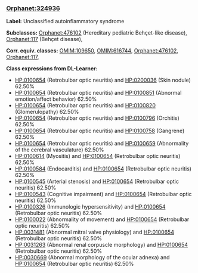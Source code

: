 
### [Orphanet:324936](http://www.orpha.net/ORDO/Orphanet_324936)
**Label:** Unclassified autoinflammatory syndrome

**Subclasses:** [Orphanet:476102](http://www.orpha.net/ORDO/Orphanet_476102) (Hereditary pediatric Behçet-like disease), [Orphanet:117](http://www.orpha.net/ORDO/Orphanet_117) (Behçet disease), 

**Corr. equiv. classes:** [OMIM:109650](http://purl.obolibrary.org/obo/OMIM_109650), [OMIM:616744](http://purl.obolibrary.org/obo/OMIM_616744), [Orphanet:476102](http://www.orpha.net/ORDO/Orphanet_476102), [Orphanet:117](http://www.orpha.net/ORDO/Orphanet_117), 

**Class expressions from DL-Learner:**

- [HP:0100654](http://purl.obolibrary.org/obo/HP_0100654) (Retrobulbar optic neuritis) and [HP:0200036](http://purl.obolibrary.org/obo/HP_0200036) (Skin nodule) 62.50%
- [HP:0100654](http://purl.obolibrary.org/obo/HP_0100654) (Retrobulbar optic neuritis) and [HP:0100851](http://purl.obolibrary.org/obo/HP_0100851) (Abnormal emotion/affect behavior) 62.50%
- [HP:0100654](http://purl.obolibrary.org/obo/HP_0100654) (Retrobulbar optic neuritis) and [HP:0100820](http://purl.obolibrary.org/obo/HP_0100820) (Glomerulopathy) 62.50%
- [HP:0100654](http://purl.obolibrary.org/obo/HP_0100654) (Retrobulbar optic neuritis) and [HP:0100796](http://purl.obolibrary.org/obo/HP_0100796) (Orchitis) 62.50%
- [HP:0100654](http://purl.obolibrary.org/obo/HP_0100654) (Retrobulbar optic neuritis) and [HP:0100758](http://purl.obolibrary.org/obo/HP_0100758) (Gangrene) 62.50%
- [HP:0100654](http://purl.obolibrary.org/obo/HP_0100654) (Retrobulbar optic neuritis) and [HP:0100659](http://purl.obolibrary.org/obo/HP_0100659) (Abnormality of the cerebral vasculature) 62.50%
- [HP:0100614](http://purl.obolibrary.org/obo/HP_0100614) (Myositis) and [HP:0100654](http://purl.obolibrary.org/obo/HP_0100654) (Retrobulbar optic neuritis) 62.50%
- [HP:0100584](http://purl.obolibrary.org/obo/HP_0100584) (Endocarditis) and [HP:0100654](http://purl.obolibrary.org/obo/HP_0100654) (Retrobulbar optic neuritis) 62.50%
- [HP:0100545](http://purl.obolibrary.org/obo/HP_0100545) (Arterial stenosis) and [HP:0100654](http://purl.obolibrary.org/obo/HP_0100654) (Retrobulbar optic neuritis) 62.50%
- [HP:0100543](http://purl.obolibrary.org/obo/HP_0100543) (Cognitive impairment) and [HP:0100654](http://purl.obolibrary.org/obo/HP_0100654) (Retrobulbar optic neuritis) 62.50%
- [HP:0100326](http://purl.obolibrary.org/obo/HP_0100326) (Immunologic hypersensitivity) and [HP:0100654](http://purl.obolibrary.org/obo/HP_0100654) (Retrobulbar optic neuritis) 62.50%
- [HP:0100022](http://purl.obolibrary.org/obo/HP_0100022) (Abnormality of movement) and [HP:0100654](http://purl.obolibrary.org/obo/HP_0100654) (Retrobulbar optic neuritis) 62.50%
- [HP:0031481](http://purl.obolibrary.org/obo/HP_0031481) (Abnormal mitral valve physiology) and [HP:0100654](http://purl.obolibrary.org/obo/HP_0100654) (Retrobulbar optic neuritis) 62.50%
- [HP:0031263](http://purl.obolibrary.org/obo/HP_0031263) (Abnormal renal corpuscle morphology) and [HP:0100654](http://purl.obolibrary.org/obo/HP_0100654) (Retrobulbar optic neuritis) 62.50%
- [HP:0030669](http://purl.obolibrary.org/obo/HP_0030669) (Abnormal morphology of the ocular adnexa) and [HP:0100654](http://purl.obolibrary.org/obo/HP_0100654) (Retrobulbar optic neuritis) 62.50%


